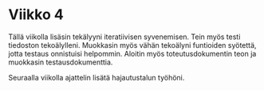 # Viikko 4

Tällä viikolla lisäsin tekälyyni iteratiivisen syvenemisen. Tein myös testi tiedoston tekoälylleni. Muokkasin myös vähän tekoälyni funtioiden syötettä, jotta testaus onnistuisi helpommin. Aloitin myös toteutusdokumentin teon ja muokkasin testausdokumenttia.

Seuraalla viikolla ajattelin lisätä hajautustalun työhöni.
